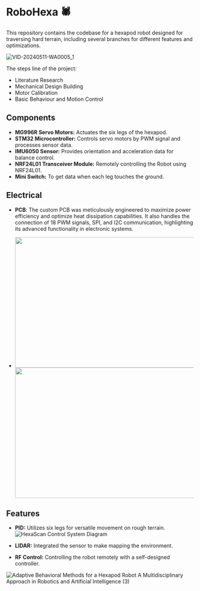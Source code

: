 # RoboHexa 🕷️

This repository contains the codebase for a hexapod robot designed for traversing hard terrain, including several branches for different features and optimizations.

![VID-20240511-WA0005_1](https://github.com/Muhyildiz/RoboHexa/assets/155567113/dfd2762d-f673-4357-960f-891b1bb95ebf)

The steps line of the project:
* Literature Research
* Mechanical Design Building
* Motor Calibration
* Basic Behaviour and Motion Control

## Components

- **MG996R Servo Motors:** Actuates the six legs of the hexapod.
- **STM32 Microcontroller:** Controls servo motors by PWM signal and processes sensor data.
- **IMU6050 Sensor:** Provides orientation and acceleration data for balance control.
- **NRF24L01 Transceiver Module:** Remotely controlling the Robot using NRF24L01.
- **Mini Switch:** To get data when each leg touches the ground.

  
## Electrical 

- **PCB**: The custom PCB was meticulously engineered to maximize power efficiency and optimize heat dissipation capabilities. It also handles the connection of 18 PWM signals, SPI, and I2C communication, highlighting its advanced functionality in electronic systems.

- <img src="https://github.com/Muhyildiz/RoboHexa/assets/155567113/c14f24c9-7653-4df8-bcc6-7aafd2688536" width="500" height="350" /> <img src="https://github.com/Muhyildiz/RoboHexa/assets/155567113/7ab93820-57e4-4a7c-8d72-4899a8903242" width="500" height="350" />



  
## Features

- **PID:** Utilizes six legs for versatile movement on rough terrain.
![HexaScan Control System Diagram](https://github.com/Muhyildiz/RoboHexa/assets/96660754/903fce0b-9ca5-4269-8033-fd94f4282ce0)

  
- **LIDAR:** Integrated the sensor to make mapping the environment.
- **RF Control:** Controlling the robot remotely with a self-designed controller.





![Adaptive Behavioral Methods for a Hexapod Robot A Multidisciplinary Approach in Robotics and Artificial Intelligence (3)](https://github.com/Muhyildiz/RoboHexa/assets/96660754/4995fdb5-3b1c-4585-aa92-a35a1eb86b6e)
